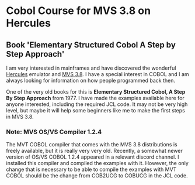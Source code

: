 # Cobol Course for MVS 3.8 on Hercules
## Book 'Elementary Structured Cobol A Step by Step Approach'
I am very interested in mainframes and have discovered the wonderful [Hercules](http://www.hercules-390.org/) emulator and [MVS 3.8](https://www.jaymoseley.com/hercules/). I have a special interest in COBOL and I am always looking for information on how people programmed back then.

One of the very old books for this is **Elementary Structured Cobol, A Step By Step Approach** from 1977. I have made the examples available here for anyone interested, including the required JCL code.
It may not be very high level, but maybe it will help some beginners like me to make the first steps in MVS 3.8.

### Note: MVS OS/VS Compiler 1.2.4
The MVT COBOL compiler that comes with the MVS 3.8 distributions is freely available, but it is really very very old. Recently, a somewhat newer version of OS/VS COBOL 1.2.4 appeared in a relevant discord channel. I installed this compiler and compiled the examples with it. However, the only change that is necessary to be able to compile the examples with MVT COBOL should be the change from COB2UCG to COBUCG in the JCL code. 
